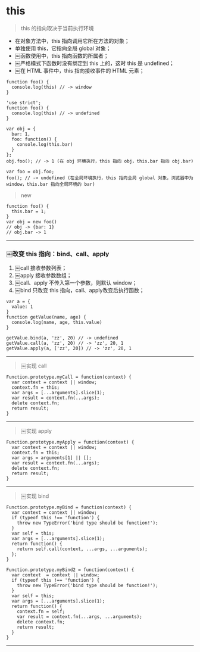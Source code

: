 # this

> this 的指向取决于当前执行环境

- 在对象方法中，this 指向调用它所在方法的对象；
- 单独使用 this，它指向全局 global 对象；
- ￼函数使用中，this 指向函数的所属者；
- ￼严格模式下函数时没有绑定到 this 上的，这时 this 是 undefined；
- ￼在 HTML 事件中，this 指向接收事件的 HTML 元素；

```
function foo() {
  console.log(this) // -> window
}
```
```
'use strict';
function foo() {
  console.log(this) // -> undefined
}
```

```
var obj = {
  bar: 1,
  foo: function() {
    console.log(this.bar)
  }
};
obj.foo(); // -> 1 (在 obj 环境执行，this 指向 obj，this.bar 指向 obj.bar)
```

```
var foo = obj.foo;
foo(); // -> undefined (在全局环境执行，this 指向全局 global 对象，浏览器中为 window，this.bar 指向全局环境的 bar)
```

> new
```
function foo() {
  this.bar = 1;
}
var obj = new foo()
// obj -> {bar: 1}
// obj.bar -> 1
```
---
### ￼改变 this 指向：bind、call、apply
1. ￼call 接收参数列表；
2. ￼apply 接收参数数组；
3. ￼call、apply 不传入第一个参数，则默认 window；
4. ￼bind 只改变 this 指向，call、apply改变后执行函数；

```
var a = {
  value: 1
}
function getValue(name, age) {
  console.log(name, age, this.value)
}

getValue.bind(a, 'zz', 20) // -> undefined
getValue.call(a, 'zz', 20) // -> 'zz', 20, 1
getValue.apply(a, ['zz', 20]) // -> 'zz', 20, 1
```
---
> ￼实现 call  
```
Function.prototype.myCall = function(context) {
  var context = context || window;
  context.fn = this;
  var args = [...arguments].slice(1);
  var result = context.fn(...args);
  delete context.fn;
  return result;
}
```
---
> ￼实现 apply
```
Function.prototype.myApply = function(context) {
  var context = context || window;
  context.fn = this;
  var args = arguments[1] || [];
  var result = context.fn(...args);
  delete context.fn;
  return result;
}
```
---
> ￼实现 bind
```
Function.prototype.myBind = function(context) {
  var context = context || window;
  if (typeof this !== 'function') {
    throw new TypeError('bind type should be function!');
  }
  var self = this;
  var args = [...arguments].slice(1);
  return function() {
    return self.call(context, ...args, ...arguments);
  };
}
```
```
Function.prototype.myBind2 = function(context) {
  var context  = context || window;
  if (typeof this !== 'function') {
    throw new TypeError('bind type should be function!');
  }
  var self = this;
  var args = [...arguments].slice(1);
  return function() {
    context.fn = self;
    var result = context.fn(...args, ...arguments);
    delete context.fn;
    return result;
  }
}
```
---
